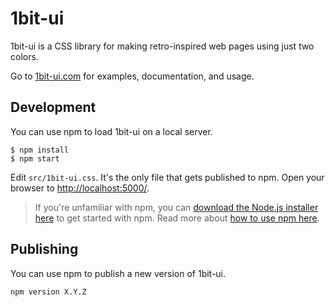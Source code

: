 # 1bit-ui

1bit-ui is a CSS library for making retro-inspired web pages using just two colors.

Go to [1bit-ui.com](https://1bit-ui.com) for examples, documentation, and usage.

## Development

You can use npm to load 1bit-ui on a local server.

```
$ npm install
$ npm start
```

Edit `src/1bit-ui.css`. It's the only file that gets published to npm. Open your browser to <http://localhost:5000/>.

> If you're unfamiliar with npm, you can [download the Node.js installer here](https://nodejs.org/en/download/) to get started with npm. Read more about [how to use npm here](https://docs.npmjs.com/about-npm/).

## Publishing

You can use npm to publish a new version of 1bit-ui.

```
npm version X.Y.Z
```
